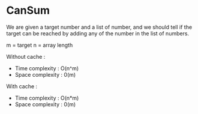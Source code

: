 # CanSum

We are given a target number and a list of number, and we should tell if the target can be reached by adding any of the number in the list of numbers.

m = target
n = array length

Without cache :
- Time complexity : O(n^m)
- Space complexity : 0(m)

With cache :
- Time complexity : O(n*m)
- Space complexity : 0(m)

